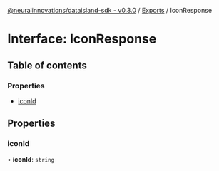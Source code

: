 [@neuralinnovations/dataisland-sdk - v0.3.0](../../README.md) / [Exports](../modules.md) / IconResponse

# Interface: IconResponse

## Table of contents

### Properties

- [iconId](IconResponse.md#iconid)

## Properties

### iconId

• **iconId**: `string`
